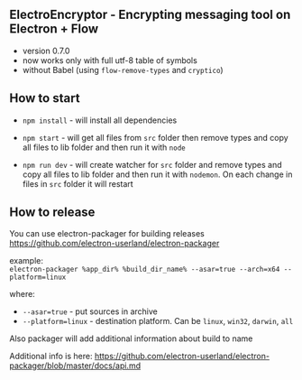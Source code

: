 ## ElectroEncryptor - Encrypting messaging tool on Electron + Flow

* version 0.7.0
* now works only with full utf-8 table of symbols
* without Babel (using `flow-remove-types` and `cryptico`)


## How to start

* `npm install` - will install all dependencies

* `npm start` - will get all files from `src` folder then remove types and copy all files to lib folder and then run it with `node`

* `npm run dev` - will create watcher for `src` folder and remove types and copy all files to lib folder and then run it with `nodemon`. On each change in files in `src` folder it will restart


## How to release

You can use electron-packager for building releases \
https://github.com/electron-userland/electron-packager

example: \
`electron-packager %app_dir% %build_dir_name% --asar=true --arch=x64 --platform=linux`

where:
   * `--asar=true` - put sources in archive 
   * `--platform=linux` - destination platform. Can be `linux`, `win32`, `darwin`, `all` 

Also packager will add additional information about build to name  

Additional info is here:
https://github.com/electron-userland/electron-packager/blob/master/docs/api.md
    
    
